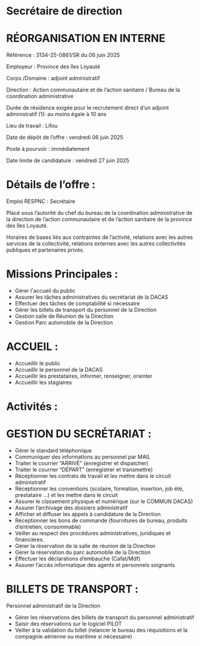 # Secrétaire de direction

# RÉORGANISATION EN INTERNE

Référence : 3134-25-0861/SR du 06 juin 2025

Employeur : Province des îles Loyauté

Corps /Domaine : adjoint administratif

Direction : Action communautaire et de l’action sanitaire / Bureau de la coordination administrative

Durée de résidence exigée pour le recrutement direct d’un adjoint administratif (1): au moins égale à 10 ans

Lieu de travail : Lifou

Date de dépôt de l’offre : vendredi 06 juin 2025

Poste à pourvoir : immédiatement

Date limite de candidature : vendredi 27 juin 2025

# Détails de l’offre :

Emploi RESPNC : Secrétaire

Placé sous l’autorité du chef du bureau de la coordination administrative de la direction de l’action communautaire et de l’action sanitaire de la province des îles Loyauté.

Horaires de bases liés aux contraintes de l’activité, relations avec les autres services de la collectivité, relations externes avec les autres collectivités publiques et partenaires privés.

# Missions Principales :

- Gérer l'accueil du public
- Assurer les tâches administratives du secrétariat de la DACAS
- Effectuer des tâches de comptabilité si nécessaire
- Gérer les billets de transport du personnel de la Direction
- Gestion salle de Réunion de la Direction
- Gestion Parc automobile de la Direction

# ACCUEIL :

- Accueillir le public
- Accueillir le personnel de la DACAS
- Accueillir les prestataires, informer, renseigner, orienter
- Accueillir les stagiaires

# Activités :

# GESTION DU SECRÉTARIAT :

- Gérer le standard téléphonique
- Communiquer des informations au personnel par MAIL
- Traiter le courrier “ARRIVÉ” (enregistrer et dispatcher)
- Traiter le courrier “DÉPART” (enregistrer et transmettre)
- Réceptionner les contrats de travail et les mettre dans le circuit administratif
- Réceptionner les conventions (scolaire, formation, insertion, job été, prestataire …) et les mettre dans le circuit
- Assurer le classement physique et numérique (sur le COMMUN DACAS)
- Assurer l’archivage des dossiers administratif
- Afficher et diffuser les appels à candidature de la Direction
- Réceptionner les bons de commande (fournitures de bureau, produits d’entretien, consommable)
- Veiller au respect des procédures administratives, juridiques et financières.
- Gérer la réservation de la salle de réunion de la Direction
- Gérer la réservation du parc automobile de la Direction
- Effectuer les déclarations d’embauche (Cafat/Mdf)
- Assurer l’accès informatique des agents et personnels soignants

# BILLETS DE TRANSPORT :

Personnel administratif de la Direction

- Gérer les réservations des billets de transport du personnel administratif
- Saisir des réservations sur le logiciel PILOT
- Veiller à la validation du billet (relancer le bureau des réquisitions et la compagnie aérienne ou maritime si nécessaire)